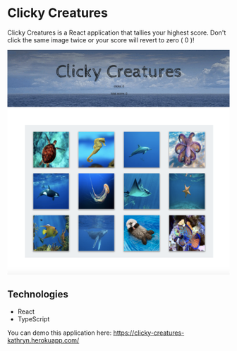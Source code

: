 # Clicky Creatures 

Clicky Creatures is a React application that tallies your highest score. Don't click the same image twice or your score will revert to zero ( 0 )!

![ClickyReact](assets/images/clicky.png)

## Technologies

- React
- TypeScript

You can demo this application here: 
https://clicky-creatures-kathryn.herokuapp.com/
